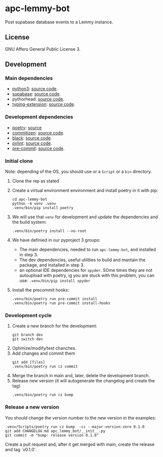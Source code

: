 # apc-lemmy-bot
Post supabase database events to a Lemmy instance.

## License
GNU Affero General Public License 3.

## Development

### Main dependencies
- [python3](https://www.python.org):
  [source code](https://github.com/python/).
- [supabase](https://supabase.com/docs/reference/python/introduction):
  [source code](https://github.com/supabase-community/supabase-py).
- pythorhead:
  [source code](https://github.com/db0/pythorhead).
- [typing-extension](https://typing-extensions.readthedocs.io/):
  [source code](https://github.com/python/typing_extensions).

### Development dependencies
- [poetry](https://python-poetry.org/):
  [source](https://github.com/python-poetry/poetry)
- [commitizen](https://commitizen-tools.github.io/commitizen/):
  [source code](https://github.com/commitizen-tools/commitizen).
- [black](https://black.readthedocs.io/):
  [source code](https://github.com/psf/black).
- [pylint](https://pylint.org/):
  [source code](https://github.com/pylint-dev/pylint).
- [pre-commit](https://pre-commit.com/):
  [source code](https://github.com/pre-commit/pre-commit).

### Initial clone
Note: depending of the OS, you should use or a `Script` or a `bin` directory.
1. Clone the rep as stated
2. Create a virtual environment environment and install poetry in it with pip:
   ```
   cd apc-lemmy-bot
   python -m venv .venv
   .venv/bin/pip install poetry
   ```

3. We will use that `venv` for development and update the dependencies and
   the build system:
   ```
   .venv/bin/poetry install --no-root
   ```
4. We have definied in our pyproject 3 groups:
   - The main dependencies, needed to run `apc-lemmy-bot`, and installed in
     step 3.
   - The dev dependencies, useful utilities to build and mantain the package,
     and installed in step 3.
   - an optional IDE dependencies for `spyder`. SOme times they are not
    autoupload with poetry, ig you are stuck with this problem, you can use:
    `.venv/bin/pip install spyder`
5. Install the precommit hooks:
   ```
   .venv/bin/poetry run pre-commit install
   .venv/bin/poetry run pre-commit install-hooks
   ```

### Development cycle
1. Create a new branch for the development:
   ```
   git branch dev
   git switch dev
   ```
2. Optimize/modify/test chanches.
3. Add changes and commit them
   ```
   git add [files]
   .venv/bin/poetry run cz commit
   ```
4. Merge the branch in main and, later, delete the development branch.
5. Release new version (it will autogenerate the changelog and create the tag)
   ```
   .venv/bin/poetry run cz bump
   ```

### Release a new version
You should change the version number to the new version in the examples:
```
.venv/Scripts/poetry run cz bump  -cc --major-version-zero 0.1.0
git add CHANGELOG.md apc_lemmy_bot/__init__.py
git commit -m "bump: release version 0.1.0"
```
Create a pull request  and, after it get merged with main,
create the release and tag `v0.1.0'.
